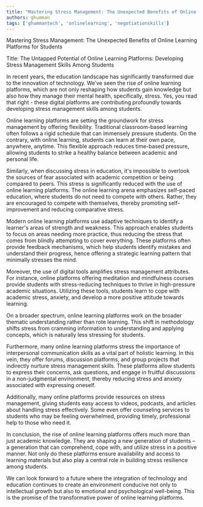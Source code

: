 ```yaml
---
title: "Mastering Stress Management: The Unexpected Benefits of Online Learning Platforms for Students"  # Wrap the title in double quotes
authors: ghumman
tags: ['ghummantech', 'onlinelearning', 'negotiationskills']
---
```


Mastering Stress Management: The Unexpected Benefits of Online Learning Platforms for Students
<!-- truncate -->

Title: The Untapped Potential of Online Learning Platforms: Developing Stress Management Skills Among Students

In recent years, the education landscape has significantly transformed due to the innovation of technology. We’ve seen the rise of online learning platforms, which are not only reshaping how students gain knowledge but also how they manage their mental health, specifically, stress. Yes, you read that right - these digital platforms are contributing profoundly towards developing stress management skills among students.

Online learning platforms are setting the groundwork for stress management by offering flexibility. Traditional classroom-based learning often follows a rigid schedule that can immensely pressure students. On the contrary, with online learning, students can learn at their own pace, anywhere, anytime. This flexible approach reduces time-based pressure, allowing students to strike a healthy balance between academic and personal life. 

Similarly, when discussing stress in education, it's impossible to overlook the sources of fear associated with academic competition or being compared to peers. This stress is significantly reduced with the use of online learning platforms. The online learning arena emphasizes self-paced education, where students do not need to compete with others. Rather, they are encouraged to compete with themselves, thereby promoting self-improvement and reducing comparative stress.

Modern online learning platforms use adaptive techniques to identify a learner's areas of strength and weakness. This approach enables students to focus on areas needing more practice, thus reducing the stress that comes from blindly attempting to cover everything. These platforms often provide feedback mechanisms, which help students identify mistakes and understand their progress, hence offering a strategic learning pattern that minimally stresses the mind.

Moreover, the use of digital tools amplifies stress management attributes. For instance, online platforms offering meditation and mindfulness courses provide students with stress-reducing techniques to thrive in high-pressure academic situations. Utilizing these tools, students learn to cope with academic stress, anxiety, and develop a more positive attitude towards learning. 

On a broader spectrum, online learning platforms work on the broader thematic understanding rather than rote learning. This shift in methodology shifts stress from cramming information to understanding and applying concepts, which is naturally less stressing for students. 

Furthermore, many online learning platforms stress the importance of interpersonal communication skills as a vital part of holistic learning. In this vein, they offer forums, discussion platforms, and group projects that indirectly nurture stress management skills. These platforms allow students to express their concerns, ask questions, and engage in fruitful discussions in a non-judgmental environment, thereby reducing stress and anxiety associated with expressing oneself.

Additionally, many online platforms provide resources on stress management, giving students easy access to videos, podcasts, and articles about handling stress effectively. Some even offer counseling services to students who may be feeling overwhelmed, providing timely, professional help to those who need it.

In conclusion, the rise of online learning platforms offers much more than just academic knowledge. They are shaping a new generation of students – a generation that can comprehend, cope with, and utilize stress in a positive manner. Not only do these platforms ensure availability and access to learning materials but also play a central role in building stress resilience among students. 

We can look forward to a future where the integration of technology and education continues to create an environment conducive not only to intellectual growth but also to emotional and psychological well-being. This is the promise of the transformative power of online learning platforms.
